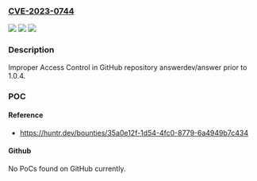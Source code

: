 ### [CVE-2023-0744](https://cve.mitre.org/cgi-bin/cvename.cgi?name=CVE-2023-0744)
![](https://img.shields.io/static/v1?label=Product&message=answerdev%2Fanswer&color=blue)
![](https://img.shields.io/static/v1?label=Version&message=%3C%201.0.4%20&color=brighgreen)
![](https://img.shields.io/static/v1?label=Vulnerability&message=CWE-284%20Improper%20Access%20Control&color=brighgreen)

### Description

Improper Access Control in GitHub repository answerdev/answer prior to 1.0.4.

### POC

#### Reference
- https://huntr.dev/bounties/35a0e12f-1d54-4fc0-8779-6a4949b7c434

#### Github
No PoCs found on GitHub currently.

